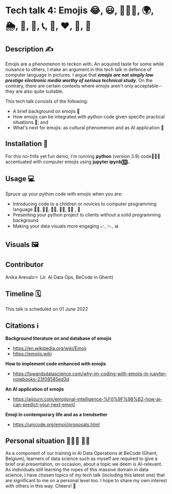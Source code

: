 # Tech talk 4: Emojis 😂, 😃, 🧘🏻‍♂️, 🌍, 🌦️, 🍞, 🚗, 📞, 🎉, ❤️, 🍆, 🏁


## Description ✍️ 
Emojis are a phenomenon to reckon with. An acquired taste for some while nuisance to others, I make an argument in this tech talk in defence of computer language in pictures. I argue that ***emojis are not simply low prestige electronic media worthy of serious technical study***. On the contrary, there are certain contexts where emojis aren't only acceptable--they are also quite suitable. 

This tech talk consists of the following:
- A brief background on emojis 📖
- How emojis can be integrated with python code given specific practical situations 🤔; and   
- What's next for emojis: as cultural phenomenon and as AI application 🔮

## Installation 🔌
For this no-frills yet fun demo, I'm running **python** (version 3.9) code🐍👩‍💻  accentuated with computer emojis using **jupyter ipynb🔟.**. 

## Usage 💻 
Spruce up your python code with emojis when you are:
- Introducing code to a children or novices to computer programming language 🧒🏻, 🧒🏼, 🧒🏽, 🧒🏾, 🧒🏿 , 🧒
- Presenting your python project to clients without a solid programming background 
- Making your data visuals more engaging 📈, 📉, 📊


## Visuals 🖼️


## Contributor
Anika Arevalo⚛️ (Jr. AI Data Ops, BeCode in Ghent)

## Timeline 🗓
This talk is scheduled on 01 June 2022 

## Citations ℹ️
**Background literature on and database of emojis**
- https://en.wikipedia.org/wiki/Emoji
- https://emojis.wiki

**How to implement code enhanced with emojis**
- https://towardsdatascience.com/why-im-coding-with-emojis-in-jupyter-notebooks-23f08585ed3d

**An AI application of emojis**
- https://aijourn.com/emojional-intelligence-%F0%9F%98%B2-how-ai-can-predict-your-next-emoji/

**Emoji in contemporary life and as a trendsetter**
- https://unicode.org/emoji/proposals.html

## Personal situation 👩🏻‍🏫 👨‍🏫
As a component of our training in AI Data Operations at BeCode (Ghent, Belgium), learners of data science such as myself are required to give a brief oral presentation, on occasion, about a topic we deem is AI-relevant. As individuals still learning the ropes of this massive domain in data science, I have chosen topics of my tech talk (including this latest one) that are significant to me on a personal level too. I hope to share my own interest with others in this way. Cheers! 🥂
